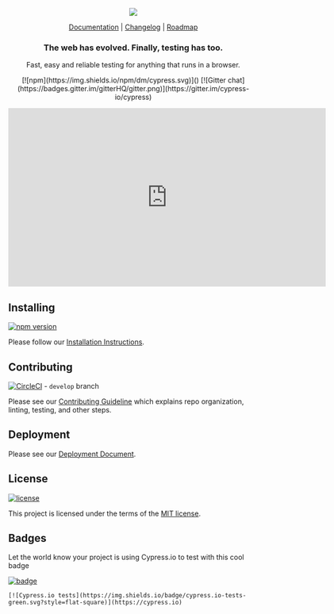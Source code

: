 <p align="center">
  <img src="https://cloud.githubusercontent.com/assets/1268976/20607953/d7ae489c-b24a-11e6-9cc4-91c6c74c5e88.png"/>
</p>
<p align="center">
  <a href="https://on.cypress.io">Documentation</a> |
  <a href="https://on.cypress.io/changelog">Changelog</a> |
  <a href="https://github.com/cypress-io/cypress/projects">Roadmap</a>
</p>

<h3 align="center">
  The web has evolved. Finally, testing has too.
</h3>

<p align="center">
  Fast, easy and reliable testing for anything that runs in a browser.
</p>

<p align="center">
  [![npm](https://img.shields.io/npm/dm/cypress.svg)]()
  [![Gitter chat](https://badges.gitter.im/gitterHQ/gitter.png)](https://gitter.im/cypress-io/cypress)

</p>

<iframe src="https://player.vimeo.com/video/237527670" width="640" height="360" frameborder="0" webkitallowfullscreen mozallowfullscreen allowfullscreen></iframe>

## Installing

[![npm version](https://badge.fury.io/js/cypress.svg)](https://badge.fury.io/js/cypress)

Please follow our [Installation Instructions](https://on.cypress.io/installing-cypress).

## Contributing

 [![CircleCI](https://circleci.com/gh/cypress-io/cypress/tree/develop.svg?style=svg)](https://circleci.com/gh/cypress-io/cypress/tree/develop) - `develop` branch

Please see our [Contributing Guideline](/CONTRIBUTING.md) which explains repo organization, linting, testing, and other steps.

## Deployment

Please see our [Deployment Document](DEPLOY.md).

## License

[![license](https://img.shields.io/github/license/cypress-io/cypress.svg)](https://github.com/cypress-io/cypress/blob/master/LICENSE)

This project is licensed under the terms of the [MIT license](/LICENSE.md).

## Badges

Let the world know your project is using Cypress.io to test with this cool badge

[![badge](https://img.shields.io/badge/cypress.io-tests-green.svg?style=flat-square)](https://cypress.io)

```
[![Cypress.io tests](https://img.shields.io/badge/cypress.io-tests-green.svg?style=flat-square)](https://cypress.io)
```
